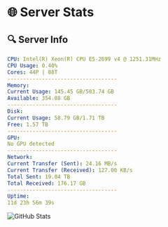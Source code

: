 # 🌐 Server Stats
## 🔍 Server Info
```yaml
CPU: Intel(R) Xeon(R) CPU E5-2699 v4 @ 1251.31MHz
CPU Usage: 0.40%
Cores: 44P | 88T
-----------------------------------
Memory:
Current Usage: 145.45 GB/503.74 GB
Available: 354.88 GB
-----------------------------------
Disk:
Current Usage: 58.79 GB/1.71 TB
Free: 1.57 TB
-----------------------------------
GPU:
No GPU detected
-----------------------------------
Network:
Current Transfer (Sent): 24.16 MB/s
Current Transfer (Received): 127.00 KB/s
Total Sent: 19.04 TB
Total Received: 176.17 GB
-----------------------------------
Uptime:
11d 23h 56m 39s
```
![GitHub Stats](https://img.shields.io/badge/Updated-2025-03-19_21:19:28-blue)